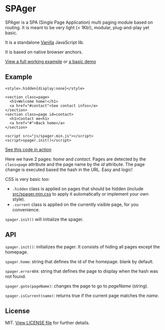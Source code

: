 # SPAger

SPAger is a SPA (Single Page Application) multi paging module based on routing.
It is meant to be very light (< 1Kb!), modular, plug-and-play yet basic.

It is a standalone [Vanilla](http://vanilla-js.com/) JavaScript lib.

It is based on native browser anchors.

[View a full working example](https://scopyleft.fr/spager/)
or [a basic demo](https://scopyleft.fr/spager/demo.html)

## Example

```
<style>.hidden{display:none}</style>

<section class=page>
  <h1>Welcome home!</h1>
  <a href="#contact">See contact infos</a>
</section>
<section class=page id=contact>
  <h1>Contact me<h1>
  <a href="#">Back home</a>
</section>

<script src="js/spager.min.js"></script>
<script>spager.init()</script>
```
[See this code in action](https://scopyleft.fr/spager/demo.html)

Here we have 2 pages: _home_ and _contact_.
Pages are detected by the `class=page` attribute and the page name by the _id_ attribute.
The page change is executed based the hash in the URL.
Easy and logic!

CSS is very basic too:

- `.hidden` class is applied on pages that should be hidden (include
 [src/spager.min.css](src/spager.min.css) to apply it automatically or implement your own style).
- `.current` class is applied on the currently visible page, for you convenience.

`spager.init()` will initialize the spager.


## API

`spager.init()`: initializes the pager. It consists of hiding all pages except
the homepage.

`spager.home`: string that defines the id of the homepage. blank by default.

`spager.error404`: string that defines the page to display when the hash was
not found.

`spager.goto(pageName)`: changes the page to go to _pageName_ (string).

`spager.isCurrent(name)`: returns true if the current page matches the _name_.


## License

MIT. [View LICENSE file](https://github.com/vinyll/spager/blob/master/LICENSE.md)
for further details.
